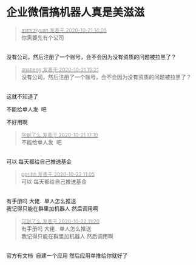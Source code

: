 # 企业微信搞机器人真是美滋滋


<div class="quote"><blockquote><font size="2"><a href="https://www.hostloc.com/forum.php?mod=redirect&amp;goto=findpost&amp;pid=9331418&amp;ptid=755378" target="_blank"><font color="#999999">asmrziyuan 发表于 2020-10-21 14:05</font></a></font><br />
你需要先有个公司</blockquote></div><br />
没有公司，然后注册了一个账号，会不会因为没有资质的问题被拉黑了？

<div class="quote"><blockquote><font size="2"><a href="https://www.hostloc.com/forum.php?mod=redirect&amp;goto=findpost&amp;pid=9331811&amp;ptid=755378" target="_blank"><font color="#999999">ansheng 发表于 2020-10-21 15:21</font></a></font><br />
没有公司，然后注册了一个账号，会不会因为没有资质的问题被拉黑了？</blockquote></div><br />
这就不知道了

不能给单人发&nbsp;&nbsp;吧

不好用啊

<div class="quote"><blockquote><font size="2"><a href="https://www.hostloc.com/forum.php?mod=redirect&amp;goto=findpost&amp;pid=9332407&amp;ptid=755378" target="_blank"><font color="#999999">学到了么 发表于 2020-10-21 17:19</font></a></font><br />
不能给单人发&nbsp;&nbsp;吧</blockquote></div><br />
可以 每天都给自己推送基金<img src="static/image/smiley/yct/019.gif" smilieid="49" border="0" alt="" />

<div class="quote"><blockquote><font size="2"><a href="https://www.hostloc.com/forum.php?mod=redirect&amp;goto=findpost&amp;pid=9335071&amp;ptid=755378" target="_blank"><font color="#999999">pprihh 发表于 2020-10-22 11:05</font></a></font><br />
可以 每天都给自己推送基金</blockquote></div><br />
有手册吗 大佬.&nbsp;&nbsp;单人怎么推送<br />
我记得只能在群里加机器人 然后调用啊

<div class="quote"><blockquote><font size="2"><a href="https://www.hostloc.com/forum.php?mod=redirect&amp;goto=findpost&amp;pid=9335140&amp;ptid=755378" target="_blank"><font color="#999999">学到了么 发表于 2020-10-22 11:20</font></a></font><br />
有手册吗 大佬.&nbsp;&nbsp;单人怎么推送<br />
我记得只能在群里加机器人 然后调用啊</blockquote></div><br />
官方有文档&nbsp;&nbsp;自建一个应用 然后应用单推给你就好了
